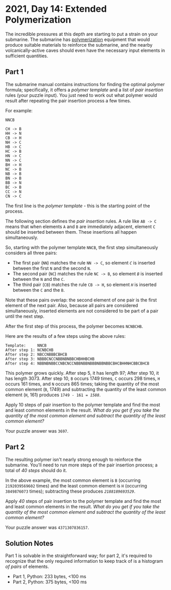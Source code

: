 # 2021, Day 14: Extended Polymerization

The incredible pressures at this depth are starting to put a strain on your submarine. The submarine has [polymerization](https://en.wikipedia.org/wiki/Polymerization) equipment that would produce suitable materials to reinforce the submarine, and the nearby volcanically-active caves should even have the necessary input elements in sufficient quantities.

## Part 1

The submarine manual contains instructions for finding the optimal polymer formula; specifically, it offers a _polymer template_ and a list of _pair insertion_ rules (your puzzle input). You just need to work out what polymer would result after repeating the pair insertion process a few times.

For example:

    NNCB
    
    CH -> B
    HH -> N
    CB -> H
    NH -> C
    HB -> C
    HC -> B
    HN -> C
    NN -> C
    BH -> H
    NC -> B
    NB -> B
    BN -> B
    BB -> N
    BC -> B
    CC -> N
    CN -> C
    

The first line is the _polymer template_ - this is the starting point of the process.

The following section defines the _pair insertion_ rules. A rule like `AB -> C` means that when elements `A` and `B` are immediately adjacent, element `C` should be inserted between them. These insertions all happen simultaneously.

So, starting with the polymer template `NNCB`, the first step simultaneously considers all three pairs:

*   The first pair (`NN`) matches the rule `NN -> C`, so element _`C`_ is inserted between the first `N` and the second `N`.
*   The second pair (`NC`) matches the rule `NC -> B`, so element _`B`_ is inserted between the `N` and the `C`.
*   The third pair (`CB`) matches the rule `CB -> H`, so element _`H`_ is inserted between the `C` and the `B`.

Note that these pairs overlap: the second element of one pair is the first element of the next pair. Also, because all pairs are considered simultaneously, inserted elements are not considered to be part of a pair until the next step.

After the first step of this process, the polymer becomes `NCNBCHB`.

Here are the results of a few steps using the above rules:

    Template:     NNCB
    After step 1: NCNBCHB
    After step 2: NBCCNBBBCBHCB
    After step 3: NBBBCNCCNBBNBNBBCHBHHBCHB
    After step 4: NBBNBNBBCCNBCNCCNBBNBBNBBBNBBNBBCBHCBHHNHCBBCBHCB
    

This polymer grows quickly. After step 5, it has length 97; After step 10, it has length 3073. After step 10, `B` occurs 1749 times, `C` occurs 298 times, `H` occurs 161 times, and `N` occurs 865 times; taking the quantity of the most common element (`B`, 1749) and subtracting the quantity of the least common element (`H`, 161) produces `1749 - 161 = `_`1588`_.

Apply 10 steps of pair insertion to the polymer template and find the most and least common elements in the result. _What do you get if you take the quantity of the most common element and subtract the quantity of the least common element?_

Your puzzle answer was `3697`.

## Part 2

The resulting polymer isn't nearly strong enough to reinforce the submarine. You'll need to run more steps of the pair insertion process; a total of _40 steps_ should do it.

In the above example, the most common element is `B` (occurring `2192039569602` times) and the least common element is `H` (occurring `3849876073` times); subtracting these produces _`2188189693529`_.

Apply _40_ steps of pair insertion to the polymer template and find the most and least common elements in the result. _What do you get if you take the quantity of the most common element and subtract the quantity of the least common element?_

Your puzzle answer was `4371307836157`.


## Solution Notes

Part 1 is solvable in the straightforward way; for part 2, it's required to recognize that the only required information to keep track of is a histogram _of pairs_ of elements.

* Part 1, Python: 233 bytes, <100 ms
* Part 2, Python: 375 bytes, <100 ms
